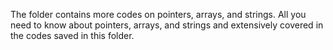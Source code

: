 The folder contains more codes on pointers, arrays, and strings. All you need to know about pointers, arrays, and strings and extensively covered in the codes saved in this folder.
